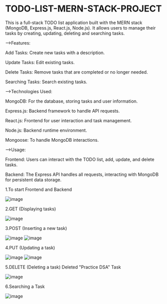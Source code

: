 # TODO-LIST-MERN-STACK-PROJECT

This is a full-stack TODO list application built with the MERN stack (MongoDB, Express.js, React.js, Node.js). It allows users to manage their tasks by creating, updating, deleting and searching tasks.

-->Features:

Add Tasks: Create new tasks with a description.

Update Tasks: Edit existing tasks.

Delete Tasks: Remove tasks that are completed or no longer needed.

Searching Tasks: Search existing tasks.

-->Technologies Used:

MongoDB: For the database, storing tasks and user information.

Express.js: Backend framework to handle API requests.

React.js: Frontend for user interaction and task management.

Node.js: Backend runtime environment.

Mongoose: To handle MongoDB interactions.

-->Usage:

Frontend: Users can interact with the TODO list, add, update, and delete tasks.

Backend: The Express API handles all requests, interacting with MongoDB for persistent data storage.

1.To start Frontend and Backend

![image](https://github.com/user-attachments/assets/f5cf2c89-7346-4b71-922f-18c76f1ade72)

2.GET (Displaying tasks)

![image](https://github.com/user-attachments/assets/d75a10e8-aeba-49f4-a724-e2a980cba667)

3.POST (Inserting a new task)

![image](https://github.com/user-attachments/assets/6af2d333-8a5f-47ac-bb90-1d1a62b1f45f)
![image](https://github.com/user-attachments/assets/d662a65d-1043-4eb6-8183-5457b325421a)

4.PUT (Updating a task)

![image](https://github.com/user-attachments/assets/a72d558d-b030-487d-8c8b-f92d097a09f0)
![image](https://github.com/user-attachments/assets/d8944d06-fcc5-4c0b-9209-606080534a36)

5.DELETE (Deleting a task)
Deleted "Practice DSA" Task

![image](https://github.com/user-attachments/assets/a4b08bad-dd06-45fc-ba7a-a93ad2f3b80e)

6.Searching a Task

![image](https://github.com/user-attachments/assets/e67916ab-1f28-4a98-9d5e-167923dd5532)
